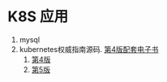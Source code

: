 # K8S 应用

1. mysql
2. kubernetes权威指南源码. [第4版配套电子书](https://codechina.csdn.net/mgmt/csbooks/-/blob/master/docker_k8s/02_Kubernetes%E6%9D%83%E5%A8%81%E6%8C%87%E5%8D%97-%E7%AC%AC4%E7%89%88.pdf)
   1. [第4版](kubeguide/source_code_v4/README.md)
   2. [第5版](kubeguide/source_code_v5/README.md)